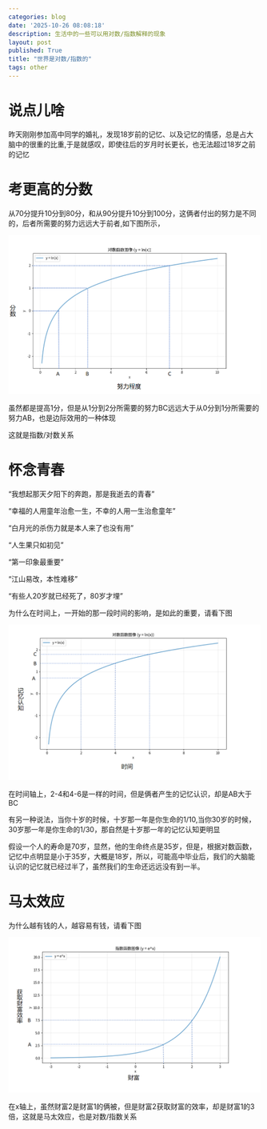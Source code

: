 ```yaml
---
categories: blog
date: '2025-10-26 08:08:18'
description: 生活中的一些可以用对数/指数解释的现象
layout: post
published: True
title: "世界是对数/指数的"
tags: other
---
```



# 说点儿啥

昨天刚刚参加高中同学的婚礼，发现18岁前的记忆、以及记忆的情感，总是占大脑中的很重的比重,于是就感叹，即使往后的岁月时长更长，也无法超过18岁之前的记忆

# 考更高的分数

从70分提升10分到80分，和从90分提升10分到100分，这俩者付出的努力是不同的，后者所需要的努力远远大于前者,如下图所示，

![avatar](/assets/images/ln.png)

虽然都是提高1分，但是从1分到2分所需要的努力BC远远大于从0分到1分所需要的努力AB，也是边际效用的一种体现

这就是指数/对数关系

# 怀念青春

“我想起那天夕阳下的奔跑，那是我逝去的青春”

“幸福的人用童年治愈一生，不幸的人用一生治愈童年”

“白月光的杀伤力就是本人来了也没有用”

“人生果只如初见”

“第一印象最重要”

“江山易改，本性难移”

“有些人20岁就已经死了，80岁才埋”

为什么在时间上，一开始的那一段时间的影响，是如此的重要，请看下图


![avatar](/assets/images/lnage.png)

在时间轴上，2-4和4-6是一样的时间，但是俩者产生的记忆认识，却是AB大于BC

有另一种说法，当你十岁的时候，十岁那一年是你生命的1/10,当你30岁的时候，30岁那一年是你生命的1/30，那自然是十岁那一年的记忆认知更明显

假设一个人的寿命是70岁，显然，他的生命终点是35岁，但是，根据对数函数，记忆中点明显是小于35岁，大概是18岁，所以，可能高中毕业后，我们的大脑能认识的记忆就已经过半了，虽然我们的生命还远远没有到一半。

# 马太效应

为什么越有钱的人，越容易有钱，请看下图

![avatar](/assets/images/ewealth.png)

在x轴上，虽然财富2是财富1的俩被，但是财富2获取财富的效率，却是财富1的3倍，这就是马太效应，也是对数/指数关系